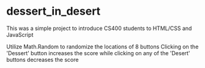 # dessert_in_desert

This was a simple project to introduce CS400 students to HTML/CSS and JavaScript

Utilize Math.Random to randomize the locations of 8 buttons
Clicking on the 'Dessert' button increases the score while clicking on any of the 'Desert' buttons decreases the score
